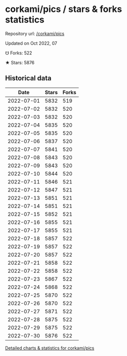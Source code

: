 # corkami/pics / stars & forks statistics

Repository url: [/corkami/pics](https://github.com/corkami/pics)

Updated on Oct 2022, 07

☋ Forks: 522

★ Stars: 5876

## Historical data
| Date | Stars | Forks |
|------|-------|-------|
| 2022-07-01 | 5832 | 519 | 
| 2022-07-02 | 5832 | 520 | 
| 2022-07-03 | 5832 | 520 | 
| 2022-07-04 | 5835 | 520 | 
| 2022-07-05 | 5835 | 520 | 
| 2022-07-06 | 5837 | 520 | 
| 2022-07-07 | 5841 | 520 | 
| 2022-07-08 | 5843 | 520 | 
| 2022-07-09 | 5843 | 520 | 
| 2022-07-10 | 5844 | 520 | 
| 2022-07-11 | 5846 | 521 | 
| 2022-07-12 | 5847 | 521 | 
| 2022-07-13 | 5851 | 521 | 
| 2022-07-14 | 5851 | 521 | 
| 2022-07-15 | 5852 | 521 | 
| 2022-07-16 | 5855 | 521 | 
| 2022-07-17 | 5855 | 521 | 
| 2022-07-18 | 5857 | 522 | 
| 2022-07-19 | 5857 | 522 | 
| 2022-07-20 | 5857 | 522 | 
| 2022-07-21 | 5858 | 522 | 
| 2022-07-22 | 5858 | 522 | 
| 2022-07-23 | 5867 | 522 | 
| 2022-07-24 | 5868 | 522 | 
| 2022-07-25 | 5870 | 522 | 
| 2022-07-26 | 5870 | 522 | 
| 2022-07-27 | 5871 | 522 | 
| 2022-07-28 | 5875 | 522 | 
| 2022-07-29 | 5875 | 522 | 
| 2022-07-30 | 5876 | 522 | 


[Detailed charts & statistics for corkami/pics](https://reviewgithub.com/rep/corkami/pics)
